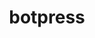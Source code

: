 ---
blog: https://botpress.io/blog
codehost: https://github.com/https://github.com/botpress/botpress
logohandle: botpressio
slack: https://slack.botpress.io/
sort: botpress
title: botpress
twitter: https://x.com/getbotpress
website: https://botpress.io/
---